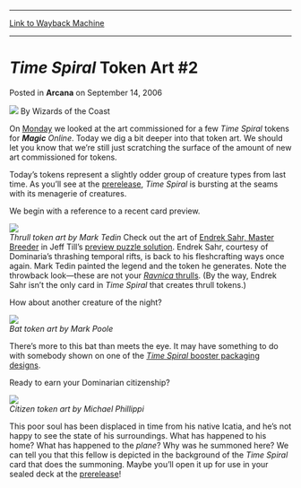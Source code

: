 
---
[Link to Wayback Machine](https://web.archive.org/web/20210916224310/https://magic.wizards.com/en/articles/archive/arcana/time-spiral-token-art-2-2006-09-14)

[_metadata_:author]:- "Wizards of the Coast"
[_metadata_:description]:- "On Monday we looked at the art commissioned for a few Time Spiral tokens for Magic Online. Today we dig a bit deeper into that token art. We should let you know that we’re still just scratching the surface of the amount of new art commissioned for tokens.Today’s tokens represent a slightly odder group of creature types from last time."
[_metadata_:generator]:- "Drupal 7 (http://drupal.org)"
[_metadata_:node]:- "703611"
[_metadata_:publish_date]:- "2006-09-14"
[_metadata_:source]:- "div-main-content"
[_metadata_:title]:- "Time Spiral Token Art #2"
[_metadata_:wayback_capture_timestamp]:- "2021-09-16 22:43:10"
[_metadata_:wayback_raw_url]:- "https://web.archive.org/web/20210916224310id_/https://magic.wizards.com/en/articles/archive/arcana/time-spiral-token-art-2-2006-09-14"
[_metadata_:wayback_url]:- "https://magic.wizards.com/en/articles/archive/arcana/time-spiral-token-art-2-2006-09-14"
---


*Time Spiral* Token Art #2
==========================



 Posted in **Arcana**
 on September 14, 2006 






![](https://media.magic.wizards.com/styles/auth_small/public/images/person/wizards_author.jpg)
By Wizards of the Coast











On [Monday](/en/articles/archive/time-spiral-token-art-1-2006-09-11) we looked at the art commissioned for a few *Time Spiral* tokens for ***Magic** Online*. Today we dig a bit deeper into that token art. We should let you know that we’re still just scratching the surface of the amount of new art commissioned for tokens.

Today’s tokens represent a slightly odder group of creature types from last time. As you’ll see at the [prerelease](http://archive.wizards.com/Magic/Magazine/Article.aspx?x=mtgcom/events/prereleases), *Time Spiral* is bursting at the seams with its menagerie of creatures.

We begin with a reference to a recent card preview.

![](https://media.magic.wizards.com/image_legacy_migration/magic/images/mtgcom/arcana1000/1163_token1.jpg)  
*Thrull token art by Mark Tedin*
Check out the art of [Endrek Sahr, Master Breeder](http://archive.wizards.com/Magic/Magazine/Article.aspx?x=magic/images/mtgcom/fcpics/features/360_ohakg8d0rgqpfdfl.jpg) in Jeff Till’s [preview puzzle solution](/en/articles/archive/magic-puzzling-time-spiral-sneaky-preview-solutions-2006-09-13). Endrek Sahr, courtesy of Dominaria’s thrashing temporal rifts, is back to his fleshcrafting ways once again. Mark Tedin painted the legend and the token he generates. Note the throwback look—these are not your [*Ravnica* thrulls](/en/articles/archive/return-thrulls-2006-02-09). (By the way, Endrek Sahr isn’t the only card in *Time Spiral* that creates thrull tokens.) 


How about another creature of the night?


![](https://media.magic.wizards.com/image_legacy_migration/magic/images/mtgcom/arcana1000/1163_token2.jpg)  
*Bat token art by Mark Poole*

There’s more to this bat than meets the eye. It may have something to do with somebody shown on one of the [*Time Spiral* booster packaging designs](/en/node/703466).


Ready to earn your Dominarian citizenship?


![](https://media.magic.wizards.com/image_legacy_migration/magic/images/mtgcom/arcana1000/1163_token3.jpg)  
*Citizen token art by Michael Phillippi*

This poor soul has been displaced in time from his native Icatia, and he’s not happy to see the state of his surroundings. What has happened to his home? What has happened to the *plane*? Why was he summoned here? We can tell you that this fellow is depicted in the background of the *Time Spiral* card that does the summoning. Maybe you’ll open it up for use in your sealed deck at the [prerelease](http://archive.wizards.com/Magic/Magazine/Article.aspx?x=mtgcom/events/prereleases)!








